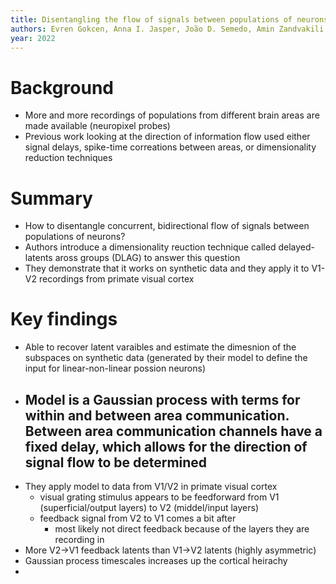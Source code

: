 ```yaml
---
title: Disentangling the flow of signals between populations of neurons
authors: Evren Gokcen, Anna I. Jasper, João D. Semedo, Amin Zandvakili, Adam Kohn, Christian K. Machens, Byron M. Yu
year: 2022
---
```



# Background

- More and more recordings of populations from different brain areas are made available (neuropixel probes)
- Previous work looking at the direction of information flow used either signal delays, spike-time correations between areas, or dimensionality reduction techniques

# Summary

- How to disentangle concurrent, bidirectional flow of signals between populations of neurons? 
- Authors introduce a dimensionality reuction technique called delayed-latents aross groups (DLAG) to answer this question
- They demonstrate that it works on synthetic data and they apply it to V1-V2 recordings from primate visual cortex

# Key findings

- Able to recover latent varaibles and estimate the dimesnion of the subspaces on synthetic data (generated by their model to define the input for linear-non-linear possion neurons)
- Model is a Gaussian process with terms for within and between area communication. Between area communication channels have a fixed delay, which allows for the direction of signal flow to be determined
	- 
- They apply model to data from V1/V2 in primate visual cortex
	- visual grating stimulus appears to be feedforward from V1 (superficial/output layers) to V2 (middel/input layers)
	- feedback signal from V2 to V1 comes a bit after
		- most likely not direct feedback because of the layers they are recording in
- More V2->V1 feedback latents than V1->V2 latents (highly asymmetric)
- Gaussian process timescales increases up the cortical heirachy
- 